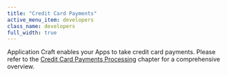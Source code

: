 ```yaml
---
title: "Credit Card Payments"
active_menu_item: developers
class_name: developers
full_width: true
---
```



Application Craft enables your Apps to take credit card payments. Please refer to the [Credit Card Payments Processing](/developers/documentation/product-guide/advanced-features/credit-card-payment-processing/) chapter for a comprehensive overview.


